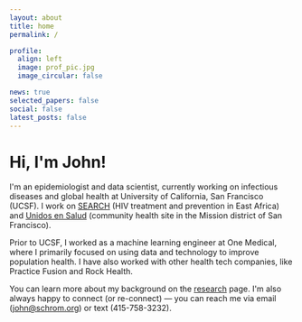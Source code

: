 ```yaml
---
layout: about
title: home
permalink: /

profile:
  align: left
  image: prof_pic.jpg
  image_circular: false 

news: true
selected_papers: false
social: false 
latest_posts: false
---
```


# Hi, I'm John!

I'm an epidemiologist and data scientist, currently working on infectious diseases and global health at University of California, San Francisco (UCSF). I work on [SEARCH](https://www.searchendaids.com) (HIV treatment and prevention in East Africa) and [Unidos en Salud](https://www.unitedinhealth.org) (community health site in the Mission district of San Francisco).

Prior to UCSF, I worked as a machine learning engineer at One Medical, where I primarily focused on using data and technology to improve population health. I have also worked with other health tech companies, like Practice Fusion and Rock Health.

You can learn more about my background on the [research](/research) page. I'm also always happy to connect (or re-connect) — you can reach me via email ([john@schrom.org](mailto:john@schrom.org)) or text (415-758-3232).